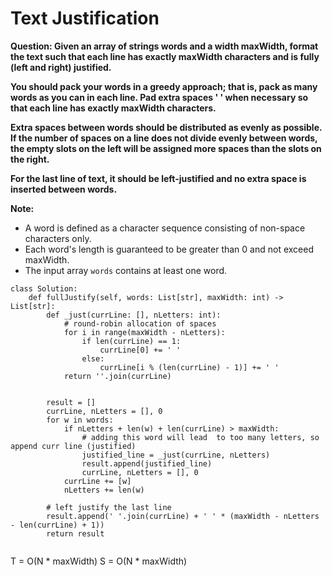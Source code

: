 # Text Justification

<b>Question: Given an array of strings words and a width maxWidth, format the text such that each line has exactly maxWidth characters and is fully (left and right) justified.</b>

<b>You should pack your words in a greedy approach; that is, pack as many words as you can in each line. Pad extra spaces ' ' when necessary so that each line has exactly maxWidth characters.</b>

<b>Extra spaces between words should be distributed as evenly as possible. If the number of spaces on a line does not divide evenly between words, the empty slots on the left will be assigned more spaces than the slots on the right.</b>

<b>For the last line of text, it should be left-justified and no extra space is inserted between words.</b>


<b>Note:</b>
* A word is defined as a character sequence consisting of non-space characters only.
* Each word's length is guaranteed to be greater than 0 and not exceed maxWidth.
* The input array `words` contains at least one word.




```
class Solution:
    def fullJustify(self, words: List[str], maxWidth: int) -> List[str]:
        def _just(currLine: [], nLetters: int):
            # round-robin allocation of spaces
            for i in range(maxWidth - nLetters):
                if len(currLine) == 1:
                    currLine[0] += ' '
                else:
                    currLine[i % (len(currLine) - 1)] += ' '
            return ''.join(currLine)
            
        
        result = []
        currLine, nLetters = [], 0
        for w in words:
            if nLetters + len(w) + len(currLine) > maxWidth:
                # adding this word will lead  to too many letters, so append curr line (justified)
                justified_line = _just(currLine, nLetters)
                result.append(justified_line)
                currLine, nLetters = [], 0
            currLine += [w]
            nLetters += len(w)
            
        # left justify the last line
        result.append(' '.join(currLine) + ' ' * (maxWidth - nLetters - len(currLine) + 1))
        return result
            
```

T = O(N * maxWidth)
S = O(N * maxWidth)
